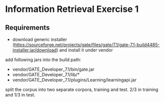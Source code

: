 Information Retrieval Exercise 1
================================

Requirements
------------

- download generic installer (https://sourceforge.net/projects/gate/files/gate/7.1/gate-7.1-build4485-installer.jar/download) and install it under vendor

add following jars into the build path:

- vendor/GATE_Developer_7.1/bin/gate.jar 
- vendor/GATE_Developer_7.1/lib/*
- vendor/GATE_Developer_7.1/plugins/Learning/learningapi.jar

split the corpus into two separate corpora, training and test. 2/3 in training and 1/3 in test. 